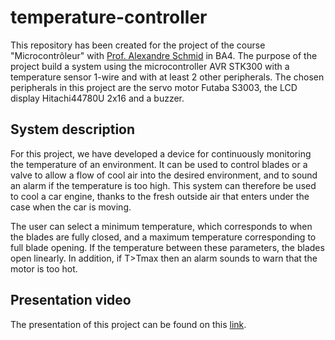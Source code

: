 # temperature-controller

This repository has been created for the project of the course "Microcontrôleur" with <a href="https://people.epfl.ch/alexandre.schmid">Prof. Alexandre Schmid</a> in BA4. The purpose of the project build a system using the microcontroller AVR STK300 with a temperature sensor 1-wire and with at least 2 other peripherals. The chosen peripherals in this project are the servo motor Futaba S3003, the LCD display Hitachi44780U 2x16 and a buzzer.

## System description 

For this project, we have developed a device for continuously monitoring the temperature of an environment. It can be used to control blades or a valve to allow a flow of cool air into the desired environment, and to sound an alarm if the temperature is too high. This system can therefore be used to cool a car engine, thanks to the fresh outside air that enters under the case when the car is moving.

The user can select a minimum temperature, which corresponds to when the blades are fully closed, and a maximum temperature corresponding to full blade opening. If the temperature between these parameters, the blades open linearly. In addition, if T>Tmax then an alarm sounds to warn that the motor is too hot.

## Presentation video

The presentation of this project can be found on this <a href="https://youtu.be/p2kzhmMfhIk">link</a>.
